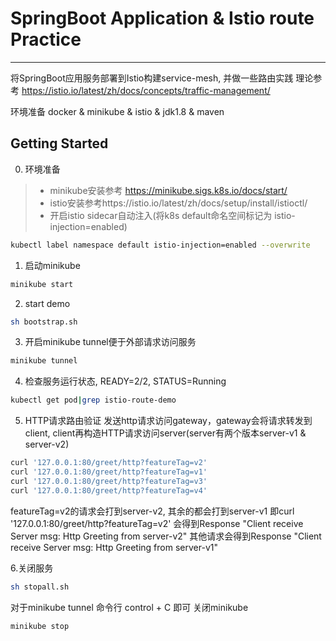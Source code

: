 # SpringBoot Application & Istio route Practice
---------------
将SpringBoot应用服务部署到Istio构建service-mesh, 并做一些路由实践
理论参考 https://istio.io/latest/zh/docs/concepts/traffic-management/

环境准备
docker & minikube & istio & jdk1.8 & maven

Getting Started
---------------
0. 环境准备
> * minikube安装参考 https://minikube.sigs.k8s.io/docs/start/
> * istio安装参考https://istio.io/latest/zh/docs/setup/install/istioctl/
> * 开启istio sidecar自动注入(将k8s default命名空间标记为 istio-injection=enabled)
```sh
kubectl label namespace default istio-injection=enabled --overwrite
```

1. 启动minikube
```sh
minikube start
```

2. start demo
```sh
sh bootstrap.sh
```

3. 开启minikube tunnel便于外部请求访问服务
```sh
minikube tunnel
```

4. 检查服务运行状态, READY=2/2, STATUS=Running
```sh
kubectl get pod|grep istio-route-demo
```

5. HTTP请求路由验证
发送http请求访问gateway，gateway会将请求转发到client, client再构造HTTP请求访问server(server有两个版本server-v1 & server-v2)
```sh
curl '127.0.0.1:80/greet/http?featureTag=v2'
curl '127.0.0.1:80/greet/http?featureTag=v1'
curl '127.0.0.1:80/greet/http?featureTag=v3'
curl '127.0.0.1:80/greet/http?featureTag=v4'
```
featureTag=v2的请求会打到server-v2, 其余的都会打到server-v1
即curl '127.0.0.1:80/greet/http?featureTag=v2' 会得到Response "Client receive Server msg: Http Greeting from server-v2"
其他请求会得到Response "Client receive Server msg: Http Greeting from server-v1"

6.关闭服务
```sh
sh stopall.sh
```
对于minikube tunnel 命令行 control + C 即可
关闭minikube
```sh
minikube stop
```
